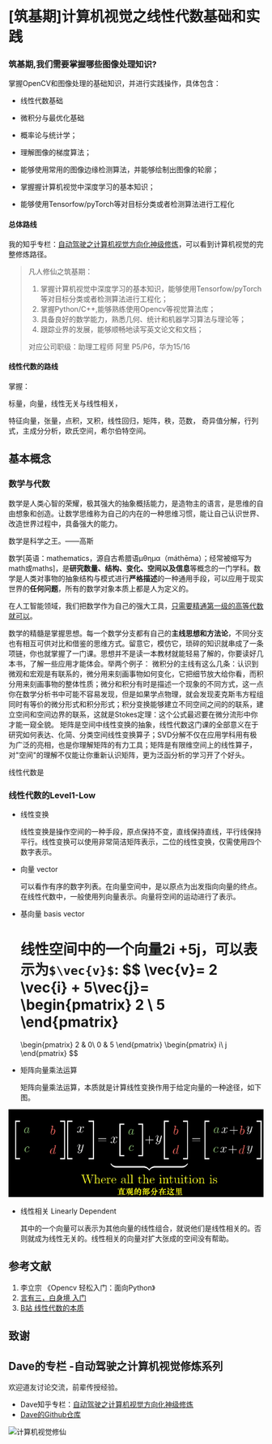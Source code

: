 # [筑基期]计算机视觉之线性代数基础和实践

### 筑基期,我们需要掌握哪些图像处理知识?

掌握OpenCV和图像处理的基础知识，并进行实践操作，具体包含：

- 线性代数基础
- 微积分与最优化基础
- 概率论与统计学；

- 理解图像的梯度算法；

- 能够使用常用的图像边缘检测算法，并能够绘制出图像的轮廓；

- 掌握握计算机视觉中深度学习的基本知识；

- 能够使用Tensorfow/pyTorch等对目标分类或者检测算法进行工程化

#### 总体路线

我的知乎专栏：[自动驾驶之计算机视觉方向化神级修炼](https://www.zhihu.com/column/c_1407110076645273600)，可以看到计算机视觉的完整修炼路径。

> 凡人修仙之筑基期：
>
> 1. 掌握计算机视觉中深度学习的基本知识，能够使用Tensorfow/pyTorch等对目标分类或者检测算法进行工程化；
> 2. 掌握Python/C++,能够熟练使用Opencv等视觉算法库；
> 3. 具备良好的数学能力，熟悉几何、统计和机器学习算法与理论等；
> 4. 跟踪业界的发展，能够顺畅地读写英文论文和文档；
>
> 对应公司职级：助理工程师 阿里 P5/P6，华为15/16

#### 线性代数的路线

掌握：

标量，向量，线性无关与线性相关，

特征向量，张量，点积，叉积，线性回归，矩阵，秩，范数， 奇异值分解，行列式，主成分分析，欧氏空间，希尔伯特空间。

## 基本概念

### 数学与代数

数学是人类心智的荣耀，极其强大的抽象概括能力，是造物主的语言，是思维的自由想象和创造。让数学思维称为自己的内在的一种思维习惯，能让自己认识世界、改造世界过程中，具备强大的能力。

数学是科学之王。——高斯

数学[英语：mathematics，源自古希腊语μθημα（máthēma）；经常被缩写为math或maths]，是**研究数量、结构、变化、空间以及信息**等概念的一门学科。数学是人类对事物的抽象结构与模式进行**严格描述**的一种通用手段，可以应用于现实世界的**任何问题**，所有的数学对象本质上都是人为定义的。

在人工智能领域，我们把数学作为自己的强大工具，[只需要精通第一级的高等代数就可以](https://www.cnblogs.com/xitingxie/p/5684254.html)。

数学的精髓是掌握思想。每一个数学分支都有自己的**主线思想和方法论**，不同分支也有相互可供对比和借鉴的思维方式。留意它，模仿它，琐碎的知识就串成了一条项链，你也就掌握了一门课。思想并不是读一本教材就能轻易了解的，你要读好几本书，了解一些应用才能体会。举两个例子：
微积分的主线有这么几条：认识到微观和宏观是有联系的，微分用来刻画事物如何变化，它把细节放大给你看，而积分用来刻画事物的整体性质；微分和积分有时是描述一个现象的不同方式，这一点你在数学分析书中可能不容易发现，但是如果学点物理，就会发现麦克斯韦方程组同时有等价的微分形式和积分形式；积分变换能够建立不同空间之间的的联系，建立空间和空间边界的联系，这就是Stokes定理：这个公式最迟要在微分流形中你才能一窥全貌。
矩阵是空间中线性变换的抽象，线性代数这门课的全部意义在于研究如何表达、化简、分类空间线性变换算子；SVD分解不仅在应用学科用有极为广泛的亮相，也是你理解矩阵的有力工具；矩阵是有限维空间上的线性算子，对"空间"的理解不仅能让你重新认识矩阵，更为泛函分析的学习开了个好头。

线性代数是

### 线性代数的Level1-Low

- 线性变换

  线性变换是操作空间的一种手段，原点保持不变，直线保持直线，平行线保持平行。线性变换可以使用非常简洁矩阵表示，二位的线性变换，仅需使用四个数字表示。

- 向量 vector

  可以看作有序的数字列表。在向量空间中，是以原点为出发指向向量的终点。在线性代数中，一般使用列向量表示。向量将空间的运动进行了表示。

- 基向量 basis vector

  线性空间中的一个向量2i +5j，可以表示为`$\vec{v}$`:
  $$
  \vec{v}= 2 \vec{i} + 5\vec{j}=
  \begin{pmatrix}
  2 \\
  5
  \end{pmatrix}
  = 
  \begin{pmatrix}
  2 & 0\\
  0 & 5 
  \end{pmatrix}
  \begin{pmatrix}
  i\\
  j 
  \end{pmatrix}
  $$

- 矩阵向量乘法运算

  矩阵向量乘法运算，本质就是计算线性变换作用于给定向量的一种途径，如下图。

![image-20210823225627558](image/image-20210823225627558.png)



- 线性相关 Linearly Dependent

  其中的一个向量可以表示为其他向量的线性组合，就说他们是线性相关的。否则就成为线性无关的。线性相关的向量对扩大张成的空间没有帮助。





































## 参考文献

1. 李立宗 《Opencv 轻松入门：面向Python》
2. [言有三，白身境 入门](https://zhuanlan.zhihu.com/p/55566549)
3. [B站 线性代数的本质 ](https://www.bilibili.com/video/BV1ys411472E?p=4) 

## 致谢



## Dave的专栏 -自动驾驶之计算机视觉修炼系列

欢迎道友讨论交流，前辈传授经验。

- Dave知乎专栏：[自动驾驶之计算机视觉方向化神级修炼](https://www.zhihu.com/column/c_1407110076645273600)
- [Dave的Github仓库](https://github.com/sunrong1/self-driving)

![计算机视觉修仙](https://p1.pstatp.com/origin/feff0001d1a38c91b8b7)
